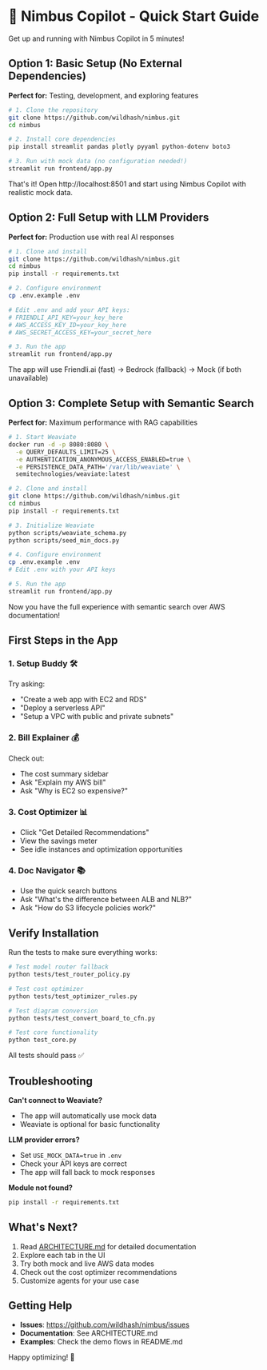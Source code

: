 # 🚀 Nimbus Copilot - Quick Start Guide

Get up and running with Nimbus Copilot in 5 minutes!

## Option 1: Basic Setup (No External Dependencies)

**Perfect for:** Testing, development, and exploring features

```bash
# 1. Clone the repository
git clone https://github.com/wildhash/nimbus.git
cd nimbus

# 2. Install core dependencies
pip install streamlit pandas plotly pyyaml python-dotenv boto3

# 3. Run with mock data (no configuration needed!)
streamlit run frontend/app.py
```

That's it! Open http://localhost:8501 and start using Nimbus Copilot with realistic mock data.

## Option 2: Full Setup with LLM Providers

**Perfect for:** Production use with real AI responses

```bash
# 1. Clone and install
git clone https://github.com/wildhash/nimbus.git
cd nimbus
pip install -r requirements.txt

# 2. Configure environment
cp .env.example .env

# Edit .env and add your API keys:
# FRIENDLI_API_KEY=your_key_here
# AWS_ACCESS_KEY_ID=your_key_here
# AWS_SECRET_ACCESS_KEY=your_secret_here

# 3. Run the app
streamlit run frontend/app.py
```

The app will use Friendli.ai (fast) → Bedrock (fallback) → Mock (if both unavailable)

## Option 3: Complete Setup with Semantic Search

**Perfect for:** Maximum performance with RAG capabilities

```bash
# 1. Start Weaviate
docker run -d -p 8080:8080 \
  -e QUERY_DEFAULTS_LIMIT=25 \
  -e AUTHENTICATION_ANONYMOUS_ACCESS_ENABLED=true \
  -e PERSISTENCE_DATA_PATH='/var/lib/weaviate' \
  semitechnologies/weaviate:latest

# 2. Clone and install
git clone https://github.com/wildhash/nimbus.git
cd nimbus
pip install -r requirements.txt

# 3. Initialize Weaviate
python scripts/weaviate_schema.py
python scripts/seed_min_docs.py

# 4. Configure environment
cp .env.example .env
# Edit .env with your API keys

# 5. Run the app
streamlit run frontend/app.py
```

Now you have the full experience with semantic search over AWS documentation!

## First Steps in the App

### 1. Setup Buddy 🛠️
Try asking:
- "Create a web app with EC2 and RDS"
- "Deploy a serverless API"
- "Setup a VPC with public and private subnets"

### 2. Bill Explainer 💰
Check out:
- The cost summary sidebar
- Ask "Explain my AWS bill"
- Ask "Why is EC2 so expensive?"

### 3. Cost Optimizer 📊
- Click "Get Detailed Recommendations"
- View the savings meter
- See idle instances and optimization opportunities

### 4. Doc Navigator 📚
- Use the quick search buttons
- Ask "What's the difference between ALB and NLB?"
- Ask "How do S3 lifecycle policies work?"

## Verify Installation

Run the tests to make sure everything works:

```bash
# Test model router fallback
python tests/test_router_policy.py

# Test cost optimizer
python tests/test_optimizer_rules.py

# Test diagram conversion
python tests/test_convert_board_to_cfn.py

# Test core functionality
python test_core.py
```

All tests should pass ✅

## Troubleshooting

**Can't connect to Weaviate?**
- The app will automatically use mock data
- Weaviate is optional for basic functionality

**LLM provider errors?**
- Set `USE_MOCK_DATA=true` in `.env`
- Check your API keys are correct
- The app will fall back to mock responses

**Module not found?**
```bash
pip install -r requirements.txt
```

## What's Next?

1. Read [ARCHITECTURE.md](ARCHITECTURE.md) for detailed documentation
2. Explore each tab in the UI
3. Try both mock and live AWS data modes
4. Check out the cost optimizer recommendations
5. Customize agents for your use case

## Getting Help

- **Issues**: https://github.com/wildhash/nimbus/issues
- **Documentation**: See ARCHITECTURE.md
- **Examples**: Check the demo flows in README.md

Happy optimizing! 🚀
